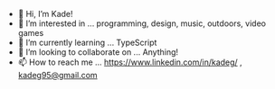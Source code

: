 - 👋 Hi, I’m Kade!
- 👀 I’m interested in ... programming, design, music, outdoors, video games
- 🌱 I’m currently learning ... TypeScript
- 💞️ I’m looking to collaborate on ... Anything!
- 📫 How to reach me ... https://www.linkedin.com/in/kadeg/ , kadeg95@gmail.com


<!---
cyberkade/cyberkade is a ✨ special ✨ repository because its `README.md` (this file) appears on your GitHub profile.
You can click the Preview link to take a look at your changes.
--->
